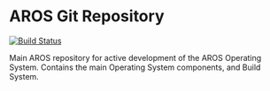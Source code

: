 # AROS Git Repository

[![Build Status](https://dev.azure.com/aros-development-team/AROS/_apis/build/status/aros-development-team.AROS?branchName=master)](https://dev.azure.com/aros-development-team/AROS/_build/latest?definitionId=1&branchName=master)

Main AROS repository for active development of the AROS Operating System.
Contains the main Operating System components, and Build System.
